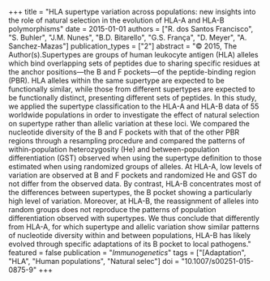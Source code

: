 +++
title = "HLA supertype variation across populations: new insights into the role of natural selection in the evolution of HLA-A and HLA-B polymorphisms"
date = 2015-01-01
authors = ["R. dos Santos Francisco", "S. Buhler", "J.M. Nunes", "B.D. Bitarello", "G.S. França", "D. Meyer", "A. Sanchez-Mazas"]
publication_types = ["2"]
abstract = "© 2015, The Author(s).Supertypes are groups of human leukocyte antigen (HLA) alleles which bind overlapping sets of peptides due to sharing specific residues at the anchor positions—the B and F pockets—of the peptide-binding region (PBR). HLA alleles within the same supertype are expected to be functionally similar, while those from different supertypes are expected to be functionally distinct, presenting different sets of peptides. In this study, we applied the supertype classification to the HLA-A and HLA-B data of 55 worldwide populations in order to investigate the effect of natural selection on supertype rather than allelic variation at these loci. We compared the nucleotide diversity of the B and F pockets with that of the other PBR regions through a resampling procedure and compared the patterns of within-population heterozygosity (He) and between-population differentiation (GST) observed when using the supertype definition to those estimated when using randomized groups of alleles. At HLA-A, low levels of variation are observed at B and F pockets and randomized He and GST do not differ from the observed data. By contrast, HLA-B concentrates most of the differences between supertypes, the B pocket showing a particularly high level of variation. Moreover, at HLA-B, the reassignment of alleles into random groups does not reproduce the patterns of population differentiation observed with supertypes. We thus conclude that differently from HLA-A, for which supertype and allelic variation show similar patterns of nucleotide diversity within and between populations, HLA-B has likely evolved through specific adaptations of its B pocket to local pathogens."
featured = false
publication = "*Immunogenetics*"
tags = ["[Adaptation", "HLA", "Human populations", "Natural selec"]
doi = "10.1007/s00251-015-0875-9"
+++

